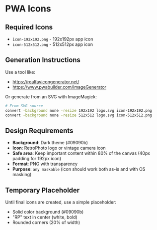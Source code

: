 # PWA Icons

## Required Icons

- `icon-192x192.png` - 192x192px app icon
- `icon-512x512.png` - 512x512px app icon

## Generation Instructions

Use a tool like:
- https://realfavicongenerator.net/
- https://www.pwabuilder.com/imageGenerator

Or generate from an SVG with ImageMagick:

```bash
# From SVG source
convert -background none -resize 192x192 logo.svg icon-192x192.png
convert -background none -resize 512x512 logo.svg icon-512x512.png
```

## Design Requirements

- **Background**: Dark theme (#09090b)
- **Icon**: RetroPhoto logo or vintage camera icon
- **Safe area**: Keep important content within 80% of the canvas (40px padding for 192px icon)
- **Format**: PNG with transparency
- **Purpose**: `any maskable` (icon should work both as-is and with OS masking)

## Temporary Placeholder

Until final icons are created, use a simple placeholder:
- Solid color background (#09090b)
- "RP" text in center (white, bold)
- Rounded corners (20% of width)
